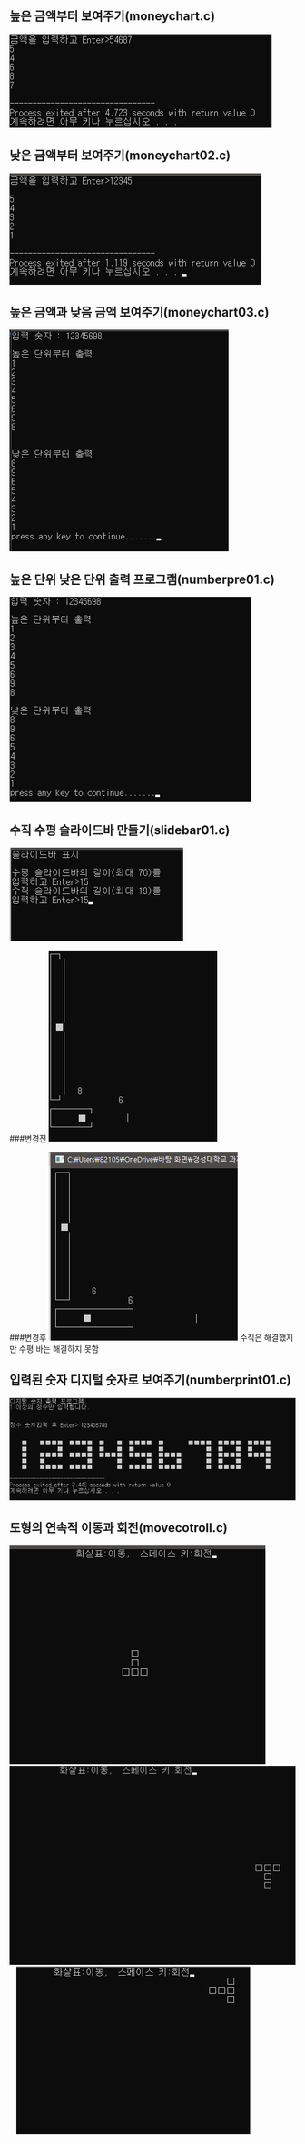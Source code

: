 ## 높은 금액부터 보여주기(moneychart.c)
![높은 금액부터 보여주기](./img/moneychart01.png)

## 낮은 금액부터 보여주기(moneychart02.c)
![낮은 금액부터 보여주기](./img/moneychart02.png)

## 높은 금액과 낮음 금액 보여주기(moneychart03.c)
![높은금액 낮은 금액 출력](./img/moneychart03.png)

## 높은 단위 낮은 단위 출력 프로그램(numberpre01.c)
![이미지 이름 입력하기](./img/highlow.png)

## 수직 수평 슬라이드바 만들기(slidebar01.c)

![슬라이드바 이미지1](./img/slidebar1.png) &nbsp;&nbsp; 

###변경전
![슬라이드바 이미지2](./img/slidebar2.png)

###변경후
![슬라이드바 이미지3](./img/slidebar3.png)
수직은 해결했지만 수평 바는 해결하지 못함

## 입력된 숫자 디지털 숫자로 보여주기(numberprint01.c)
![숫자 프린트](./img/Numberprint01.png)

## 도형의 연속적 이동과 회전(movecotroll.c)
![동형이동이미지1](./img/movecontroll01.png) &nbsp;&nbsp;  ![도형이동이미지2](./img/movecontroll02.png) &nbsp;&nbsp;  ![도형이동이미지3](./img/movecontroll03.png)
